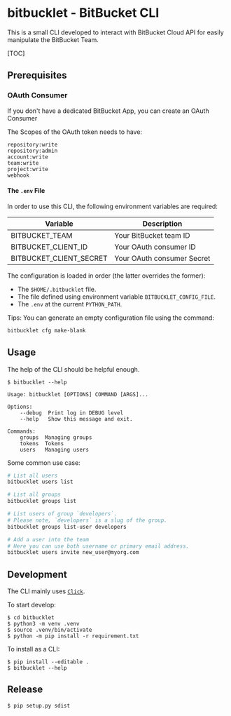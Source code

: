 # bitbucklet - BitBucket CLI

This is a small CLI developed to interact with BitBucket Cloud API for easily manipulate the BitBucket Team.

[TOC]

## Prerequisites

### OAuth Consumer

If you don't have a dedicated BitBucket App, you can create an OAuth Consumer 

The Scopes of the OAuth token needs to have:

```text
repository:write
repository:admin
account:write
team:write
project:write
webhook
```

#### The `.env` File

In order to use this CLI, the following environment variables are required:

| Variable                | Description                                             |
| ----------------------- | ------------------------------------------------------- |
| BITBUCKET_TEAM          | Your BitBucket team ID                                  |
| BITBUCKET_CLIENT_ID     | Your OAuth consumer ID                                  |
| BITBUCKET_CLIENT_SECRET | Your OAuth consumer Secret                              |

The configuration is loaded in order (the latter overrides the former):

- The `$HOME/.bitbucklet` file.
- The file defined using environment variable `BITBUCKLET_CONFIG_FILE`.
- The `.env` at the current `PYTHON_PATH`.

Tips: You can generate an empty configuration file using the command:

```bash
bitbucklet cfg make-blank
```

## Usage

The help of the CLI should be helpful enough.

```shell
$ bitbucklet --help

Usage: bitbucklet [OPTIONS] COMMAND [ARGS]...

Options:
    --debug  Print log in DEBUG level
    --help   Show this message and exit.

Commands:
    groups  Managing groups
    tokens  Tokens
    users   Managing users
```

Some common use case:

```bash
# List all users
bitbucklet users list

# List all groups
bitbucklet groups list

# List users of group `developers`.
# Please note, `developers` is a slug of the group.
bitbucklet groups list-user developers

# Add a user into the team
# Here you can use both username or primary email address.
bitbucklet users invite new_user@myorg.com

```

## Development

The CLI mainly uses [`Click`](https://click.palletsprojects.com/en/7.x/).

To start develop:

```shell
$ cd bitbucklet
$ python3 -m venv .venv
$ source .venv/bin/activate
$ python -m pip install -r requirement.txt
```

To install as a CLI:

```shell
$ pip install --editable .
$ bitbucklet --help
```

## Release

```shell
$ pip setup.py sdist
```